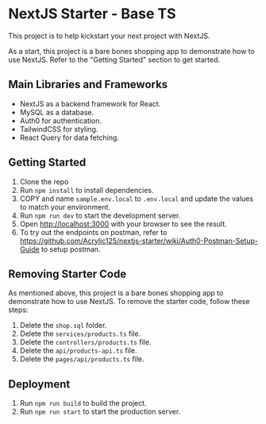 # NextJS Starter - Base TS

This project is to help kickstart your next project with NextJS.

As a start, this project is a bare bones shopping app to demonstrate how to use NextJS. Refer to the "Getting Started" section to get started.

## Main Libraries and Frameworks

- NextJS as a backend framework for React.
- MySQL as a database.
- Auth0 for authentication.
- TailwindCSS for styling.
- React Query for data fetching.

## Getting Started

1. Clone the repo
1. Run `npm install` to install dependencies.
1. COPY and name `sample.env.local` to `.env.local` and update the values to match your environment.
1. Run `npm run dev` to start the development server.
1. Open [http://localhost:3000](http://localhost:3000) with your browser to see the result.
1. To try out the endpoints on postman, refer to https://github.com/Acrylic125/nextjs-starter/wiki/Auth0-Postman-Setup-Guide to setup postman.

## Removing Starter Code

As mentioned above, this project is a bare bones shopping app to demonstrate how to use NextJS. To remove the starter code, follow these steps:

1. Delete the `shop.sql` folder.
1. Delete the `services/products.ts` file.
1. Delete the `controllers/products.ts` file.
1. Delete the `api/products-api.ts` file.
1. Delete the `pages/api/products.ts` file.

## Deployment

1. Run `npm run build` to build the project.
1. Run `npm run start` to start the production server.
